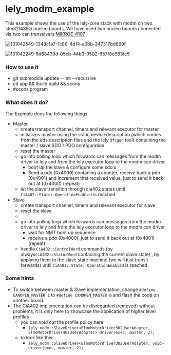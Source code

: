 # lely_modm_example
This example shows the use of the lely-core stack with modm on two stm32f439zi nucleo boards. We have used two nucleo boards connected via two can transeivers [MIKROE-4107](https://eu.mouser.com/ProductDetail/Mikroe/MIKROE-4107?qs=%2Fha2pyFaduiZroYiT5BLElmT4dekK9lYJj%2Flu22Q8nxQqCQ%252Bc6jHiQ%3D%3D)

![131042549-1348c1a7-1c86-4d14-a0bb-347317bd669f](https://user-images.githubusercontent.com/6985609/133076375-705a2ee6-3b6d-411f-b0fa-c9ab77ff8996.jpeg)

![131042249-5d68439d-05cb-44b3-9502-657f8e983fc5](https://user-images.githubusercontent.com/6985609/133076409-aac5feb3-2af3-4d74-b3d7-39adf907acc8.gif)


### How to use it

* git submodule update --init --recursive
* cd app && lbuild build && scons
* #scons program

### What does it do?

The Example does the following things

* Master
  * create transport channel, timers and relevant executor for master
  * initializes master using the static device description (which comes from the eds description files and the lely `dfcgen` tool) containing the master / slave SDO / PDO configuration
  * reset the master
  * go into polling loop which forwards can messages from the modm driver to lely and from the lely executor loop to the modm can driver
    * boot up the slave & configure some sdo's
    * Send a pdo (0x4000) contaning a counter, receive back a pdo (0x4001) and increment that received value, just to send it back out at (0x4000) (repeat)
  * let the slave transition through cia402 states until `CiA402::State::OperationEnabled` is reached
* Slave
  * create transport channel, timers and relevant executor for slave
  * reset the slave
  * 
  * go into polling loop which forwards can messages from the modm driver to lely and from the lely executor loop to the modm can driver
    * wait for NMT boot up sequence
    * receive a pdo (0x4000), just to send it back out at (0x4001) (repeat)
  * handle `CiA402::ControlWord` commands (by always`CiA402::StatusWord` contaoinig the current slave state) , by applying them to the slave state machine (we will just transit forwards) until `CiA402::State::OperationEnabled` is reached

### Some hints

* To switch between master & Slave implementation, change `#define CANOPEN_MASTER 1` to `#define CANOPEN_MASTER 0` and flash the code on another board.
* The CiA402 implementation can be disregarded (removed) without problems, it is only here to showcase the application of higher level profiles
  * you can void out the profile policy here:
    * `lely_modm::SlaveDriver<ElmoMotorDriver302UserAdapter, ElmoMotorDriver402UserAdapter> driver(exec, master, 2);` 
  * to look like this:
    * `lely_modm::SlaveDriver<ElmoMotorDriver302UserAdapter, void> driver(exec, master, 2);`

